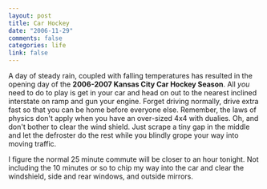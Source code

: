 ```yaml
--- 
layout: post
title: Car Hockey
date: "2006-11-29"
comments: false
categories: life
link: false
---
```

A day of steady rain, coupled with falling temperatures has resulted in the opening day of the <strong>2006-2007 Kansas City Car Hockey Season</strong>. All <i>you</i> need to do to play is get in your car and head on out to the nearest inclined interstate on ramp and gun your engine. Forget driving normally, drive extra fast so that you can be home before everyone else. Remember, the laws of physics don't apply when you have an over-sized 4x4 with dualies. Oh, and don't bother to clear the wind shield. Just scrape a tiny gap in the middle and let the defroster do the rest while you blindly grope your way into moving traffic.

I figure the normal 25 minute commute will be closer to an hour tonight. Not including the 10 minutes or so to chip my way into the car and clear the windshield, side and rear windows, and outside mirrors.

